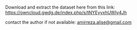 Download and extract the dataset here from this link:
https://owncloud.gwdg.de/index.php/s/tNYEyyxhUWIy4Jh

contact the author if not available:
amirreza.alise@gmail.com

